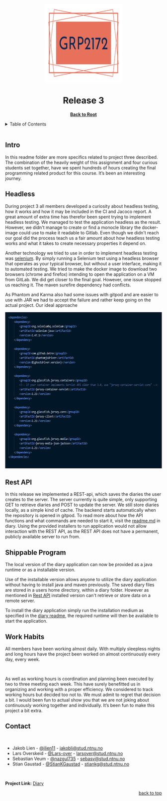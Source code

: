  <div id="top"></div>

 <!-- PROJECT TITLE -->
<br />
<div align="center">
  <img src="../logo/logo.svg" alt="Logo" width="250" height="250">
  <h1>Release 3</h1>
  <p>
    <a href="https://gitlab.stud.idi.ntnu.no/it1901/groups-2021/gr2172/gr2172"><strong>Back to Root</strong></a>
  </p>
</div>

<!-- TABLE OF CONTENTS -->
<details>
  <summary>Table of Contents</summary>
  <ol>
    <li>
      <a href="#about-project-3">About Project 3</a>
    </li>
    <li>
      <a href="#headless-testing">Headless Testing</a>
    </li>
    <li><a href="#rest-api">Rest-API</a></li>
    <li><a href="#deployment">Deployment</a></li>
    <li><a href="#work-schedule-and-habits">Work schedule and habits</a></li>
    <li><a href="#contact">Contact</a></li>
  </ol>
</details>

<!-- ABOUT PROJECT 3 -->
</br>

## Intro

In this readme folder are more specifics related to project three described. The combination of the heavily weight of this assignment and four curious students set together, have we spent hundreds of hours creating the final programming related product for this course. It’s been an interesting journey. 

<!-- HEADLESS TESTING-->

## Headless

During project 3 all members developed a curiosity about headless testing, how it works and how it may be included in the CI and Jacoco report. A great amount of extra time has therefor been spent trying to implement headless testing. We managed to test the application headless as the result. However, we didn't manage to create or find a monocle library the docker-image could use to make it readable to Gitlab. Even though we didn't reach our goal did the process teach us a fair amount about how headless testing works and what it takes to create necessary properties it depend on.

Another technology we tried to use in order to implement headless testing was [selenium](https://www.selenium.dev/). By simply running a Selenium test using a headless browser that operates as your typical browser, but without a user interface, making it to automated testing. We tried to make the docker image to download two browsers (chrome and firefox) intending to open the application on a VM from GitLab. We did get closer to the final goal. However, one issue stopped us reaching it. The maven surefire dependency had conflicts.

As Phantom and Karma also had some issues with gitpod and are easier to use with JAR we had to accept the failure and rather keep going on the actual project. Our ideal approache

<img src="selenium-screenshot.png" alt="Logo" width="650" height="500">

<!-- REST API -->

## Rest API

In this release we implemented a REST-api, which saves the diaries the user creates to the server. The server currently is quite simple, only supporting GET to retrieve diaries and POST to update the server. We still store diaries locally, as a simple kind of cache. The backend starts automatically when the repository is opened in gitpod. To read more about how the API functions and what commands are needed to start it, visit the [readme.md](../../diary/readme.md) in diary. Using the provided installers to run application would not allow interaction with the REST API, as the REST API does not have a permanent, publicly available server to run from.

<!-- DEPLOYMENT-->

## Shippable Program

The local version of the diary application can now be provided as a java runtime or as a installable version.

Use of the installable version allows anyone to utilize the diary application without having to install java and maven previously. The saved diary files are stored in a users home directory, within a diary folder. However as mentioned in [Rest API](https://gitlab.stud.idi.ntnu.no/it1901/groups-2021/gr2172/gr2172/-/tree/develop/docs/release3#rest-api) installed version can't retrieve or store data on a remote server.

To install the diary application simply run the installation medium as specified in the [diary readme](https://gitlab.stud.idi.ntnu.no/it1901/groups-2021/gr2172/gr2172/-/tree/develop/diary#using-runtime-and-installer), the required runtime will then be available to start the application.

<!-- WORK SCHEDULE AND HABITS-->

## Work Habits

All members have been working almost daily. With multiply sleepless nights and long hours have the project been worked on almost continuously every day, every week. 

<br/>

As well as working hours is coordination and planning been executed by two to three meeting each week. This have surely benefitted us in organizing and working with a proper efficiency. We considered to track working hours but decided too not to. We must admit to regret that decision a bit. I would been fun to actual show you that we are not joking about continuously working together and individually. It’s been fun to make this project a bit extra.

<!-- CONTACT -->

## Contact

</br>
<!-- Alphabetical first-name order -->

-   Jakob Lien - [@jlien11](https://github.com/jlien11) - jakobli@stud.ntnu.no
-   Lars Overskeid - [@Lars-over](https://github.com/Lars-over) - larsover@stud.ntnu.no
-   Sebastian Veum - [@nazgul735](https://github.com/nazgul735) - sebasv@stud.ntnu.no
-   Stian Gaustad - [@StianKGaustad](https://github.com/StianKGaustad) - stiankg@stud.ntnu.no

<!-- Alphabetical last-name order -->
<!--
-   Stian Gaustad - [@StianKGaustad](https://github.com/StianKGaustad) - stiankg@stud.ntnu.no
-   Jakob Lien - [@jlien11](https://github.com/jlien11) - jakobli@stud.ntnu.no
-   Lars Overskeid - [@Lars-over](https://github.com/Lars-over) - larsover@stud.ntnu.no
-   Sebastian Veum - [@nazgul735](https://github.com/nazgul735) - sebasv@stud.ntnu.no
-->
</br>

**Project Link:** [Diary](https://gitlab.stud.idi.ntnu.no/it1901/groups-2021/gr2172/gr2172)

<div align="right">
  <a href="#top">back to top</a>
</div>
